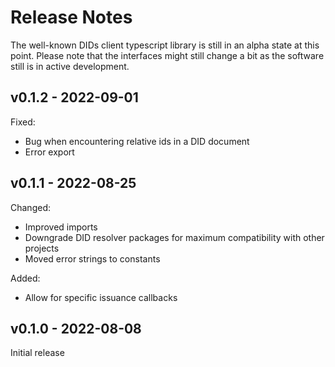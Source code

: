 # Release Notes

The well-known DIDs client typescript library is still in an alpha state at this point. Please note that the interfaces might still change a bit as the software still is in active development.

## v0.1.2 - 2022-09-01

Fixed:
- Bug when encountering relative ids in a DID document
- Error export


## v0.1.1 - 2022-08-25

Changed:
- Improved imports
- Downgrade DID resolver packages for maximum compatibility with other projects
- Moved error strings to constants

Added:
- Allow for specific issuance callbacks


## v0.1.0 - 2022-08-08

Initial release

